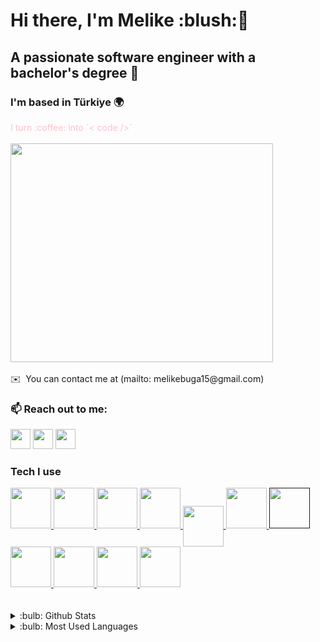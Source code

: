 <div align="">
<h1>Hi there, I'm Melike :blush:👋 </h1>
<h2>A passionate software engineer with a bachelor's degree 🤙</h2>
<h3>I'm based in Türkiye 🌍</h3>
<font color="pink">I turn :coffee: into `< code />` </font>
<br/><br/>
<img src="https://media.giphy.com/media/fXhdgo6ERFLukIcmX3/giphy.gif" align="center" width="420" height="350">
</div>
<br/>
<div align="">
✉️  You can contact me at (mailto: melikebuga15@gmail.com)
</div>
<div>
<h3 align="">📫 Reach out to me:   </h3>
<p align=""> 
<a href="https://github.com/melikebuga" target="_blank" rel="noreferrer"><img src="https://raw.githubusercontent.com/danielcranney/readme-generator/main/public/icons/socials/github.svg" width="32" height="32" /></a> 
<a href="http://www.instagram.com/mellikebuga" target="_blank" rel="noreferrer"><img src="https://raw.githubusercontent.com/danielcranney/readme-generator/main/public/icons/socials/instagram.svg" width="32" height="32" /></a> 
<a href="https://tr.linkedin.com/in/melikebuga46" target="_blank" rel="noreferrer"><img src="https://raw.githubusercontent.com/danielcranney/readme-generator/main/public/icons/socials/linkedin.svg" width="32" height="32" /></a></p>
<div align="">
<h3 align="">Tech I use</h3>
  
<a href="https://learn.microsoft.com/en-us/dotnet/csharp/" target="_blank">
<img align="" src="https://img.icons8.com/ios-filled/50/000000/c-sharp-logo.png" width="65" height="65" />
</a>
<a href="https://www.python.org/" target="_blank">
<img align="" src="https://img.icons8.com/color/48/000000/python--v1.png" width="65" height="65" />
</a>
<a href="https://opencv.org/" target="_blank">
<img align="" src="https://opencv.org/wp-content/uploads/2022/05/logo.png" width="65" height="65" />
</a>
<a href="https://pandas.pydata.org/" target="_blank">
<img align="" src="https://img.icons8.com/color/48/000000/pandas.png" width="65" height="65" />
</a>
<a href="https://keras.io/" target="_blank">
<img align="center" src="https://cdn.icon-icons.com/icons2/2389/PNG/512/keras_logo_icon_145136.png" width="65" height="65" />
</a>
<a href="https://git-scm.com/" target="_blank">
<img align="" src="https://img.icons8.com/color/48/000000/git.png" width="65" height="65" />
</a>
<a href="" target="_blank">
<img align="" src="https://img.icons8.com/color/48/000000/html-5--v1.png" width="65" height="65" />
</a>
<a href="https://www.tensorflow.org/" target="_blank">
<img align="" src="https://img.icons8.com/color/48/000000/tensorflow.png" width="65" height="65" />
</a>
<a href="https://www.mathworks.com/products/matlab.html" target="_blank">
<img align="" src="https://img.icons8.com/fluency/48/000000/matlab.png" width="65" height="65" />
</a>
<a href="https://www.microsoft.com/tr-tr/sql-server/sql-server-2019" target="_blank">
<img align="" src="https://img.icons8.com/ios/50/000000/sql.png" width="65" height="65" />
</a>
<a href="https://dotnet.microsoft.com/en-us/apps/aspnet/mvc" target="_blank">
<img align="" src="https://img.icons8.com/color/48/000000/net-framework.png" width="65" height="65" />
</a>
</div>
<br/><br/>
<details align="">
<summary>:bulb:  Github Stats</summary>
<img src="https://github-readme-stats.vercel.app/api?username=melikebuga&show_icons=true&locale=en" >
</details>
<details align="">
<summary>:bulb:  Most Used Languages</summary>
<img src="https://github-readme-stats.vercel.app/api/top-langs?username=darimuhittin&show_icons=true&locale=en&layout=compact" >
</details>
